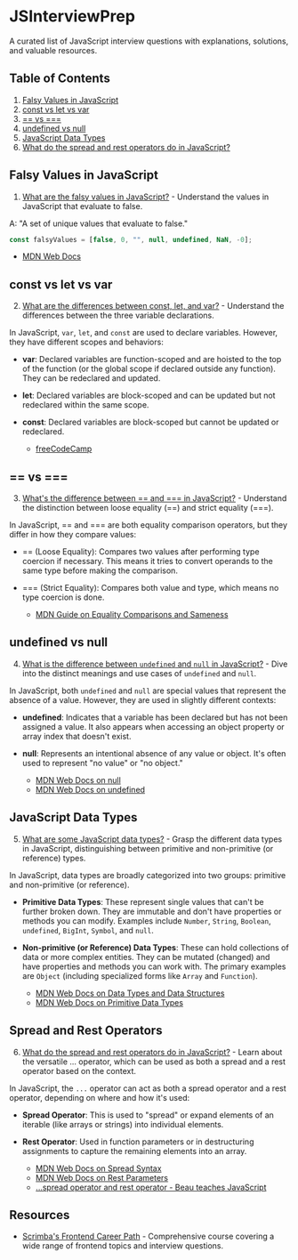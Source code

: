 # JSInterviewPrep

A curated list of JavaScript interview questions with explanations, solutions, and valuable resources.

## Table of Contents

1. [Falsy Values in JavaScript](#falsy-values-in-javascript)
2. [const vs let vs var](#const-vs-let-vs-var)
3. [== vs ===](#==-vs-===)
4. [undefined vs null](#undefined-vs-null)
5. [JavaScript Data Types](#javascript-data-types)
6. [What do the spread and rest operators do in JavaScript?](./spreadAndRestOperators.js)



## Falsy Values in JavaScript

1. [What are the falsy values in JavaScript?](./falsyValues.js) - Understand the values in JavaScript that evaluate to false.

A: "A set of unique values that evaluate to false."

```javascript
const falsyValues = [false, 0, "", null, undefined, NaN, -0];
```
   - [MDN Web Docs](https://developer.mozilla.org/en-US/docs/Glossary/Falsy)


## const vs let vs var

2. [What are the differences between const, let, and var?](constLetVar.js) - Understand the differences between the three variable declarations.

In JavaScript, `var`, `let`, and `const` are used to declare variables. However, they have different scopes and behaviors:
- **var**: Declared variables are function-scoped and are hoisted to the top of the function (or the global scope if declared outside any function). They can be redeclared and updated.
- **let**: Declared variables are block-scoped and can be updated but not redeclared within the same scope.
- **const**: Declared variables are block-scoped but cannot be updated or redeclared.

   - [freeCodeCamp](https://www.freecodecamp.org/news/var-let-and-const-whats-the-difference/)


## == vs ===

3. [What's the difference between == and === in JavaScript?](==Vs===.js) - Understand the distinction between loose equality (==) and strict equality (===).

In JavaScript, == and === are both equality comparison operators, but they differ in how they compare values:
 - == (Loose Equality): Compares two values after performing type coercion if necessary. This means it tries to convert operands to the same type before making the comparison.
 - === (Strict Equality): Compares both value and type, which means no type coercion is done.

    - [MDN Guide on Equality Comparisons and Sameness](https://developer.mozilla.org/en-US/docs/Web/JavaScript/Equality_comparisons_and_sameness)


## undefined vs null

4. [What is the difference between `undefined` and `null` in JavaScript?](./undefinedVsNull.js) - Dive into the distinct meanings and use cases of `undefined` and `null`.

In JavaScript, both `undefined` and `null` are special values that represent the absence of a value. However, they are used in slightly different contexts:
- **undefined**: Indicates that a variable has been declared but has not been assigned a value. It also appears when accessing an object property or array index that doesn't exist.
- **null**: Represents an intentional absence of any value or object. It's often used to represent "no value" or "no object."

   - [MDN Web Docs on null](https://developer.mozilla.org/en-US/docs/Web/JavaScript/Reference/Global_Objects/null)
   - [MDN Web Docs on undefined](https://developer.mozilla.org/en-US/docs/Web/JavaScript/Reference/Global_Objects/undefined)

## JavaScript Data Types

5. [What are some JavaScript data types?](./dataTypes.js) - Grasp the different data types in JavaScript, distinguishing between primitive and non-primitive (or reference) types.

In JavaScript, data types are broadly categorized into two groups: primitive and non-primitive (or reference). 

- **Primitive Data Types**: These represent single values that can't be further broken down. They are immutable and don't have properties or methods you can modify. Examples include `Number`, `String`, `Boolean`, `undefined`, `BigInt`, `Symbol`, and `null`.

- **Non-primitive (or Reference) Data Types**: These can hold collections of data or more complex entities. They can be mutated (changed) and have properties and methods you can work with. The primary examples are `Object` (including specialized forms like `Array` and `Function`).

    - [MDN Web Docs on Data Types and Data Structures](https://developer.mozilla.org/en-US/docs/Web/JavaScript/Data_structures)
    - [MDN Web Docs on Primitive Data Types](https://developer.mozilla.org/en-US/docs/Glossary/Primitive)

## Spread and Rest Operators

6. [What do the spread and rest operators do in JavaScript?](./spreadAndRestOperators.js) - Learn about the versatile ... operator, which can be used as both a spread and a rest operator based on the context.

In JavaScript, the `...` operator can act as both a spread operator and a rest operator, depending on where and how it's used:
- **Spread Operator**: This is used to "spread" or expand elements of an iterable (like arrays or strings) into individual elements.
- **Rest Operator**: Used in function parameters or in destructuring assignments to capture the remaining elements into an array.

   - [MDN Web Docs on Spread Syntax](https://developer.mozilla.org/en-US/docs/Web/JavaScript/Reference/Operators/Spread_syntax)
   - [MDN Web Docs on Rest Parameters](https://developer.mozilla.org/en-US/docs/Web/JavaScript/Reference/Functions/rest_parameters)
   - [...spread operator and rest operator - Beau teaches JavaScript](https://www.youtube.com/watch?v=iLx4ma8ZqvQ)


## Resources

- [Scrimba's Frontend Career Path](https://scrimba.com/playlist/pMvNwAD) - Comprehensive course covering a wide range of frontend topics and interview questions.
